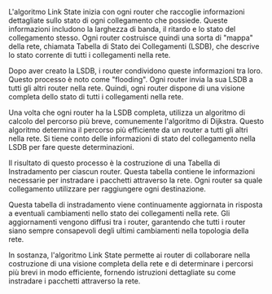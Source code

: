 

L'algoritmo Link State inizia con ogni router che raccoglie informazioni dettagliate sullo stato di ogni collegamento che possiede. Queste informazioni includono la larghezza di banda, il ritardo e lo stato del collegamento stesso. Ogni router costruisce quindi una sorta di "mappa" della rete, chiamata Tabella di Stato dei Collegamenti (LSDB), che descrive lo stato corrente di tutti i collegamenti nella rete.

Dopo aver creato la LSDB, i router condividono queste informazioni tra loro. Questo processo è noto come "flooding". Ogni router invia la sua LSDB a tutti gli altri router nella rete. Quindi, ogni router dispone di una visione completa dello stato di tutti i collegamenti nella rete.

Una volta che ogni router ha la LSDB completa, utilizza un algoritmo di calcolo del percorso più breve, comunemente l'algoritmo di Dijkstra. Questo algoritmo determina il percorso più efficiente da un router a tutti gli altri nella rete. Si tiene conto delle informazioni di stato del collegamento nella LSDB per fare queste determinazioni.

Il risultato di questo processo è la costruzione di una Tabella di Instradamento per ciascun router. Questa tabella contiene le informazioni necessarie per instradare i pacchetti attraverso la rete. Ogni router sa quale collegamento utilizzare per raggiungere ogni destinazione.

Questa tabella di instradamento viene continuamente aggiornata in risposta a eventuali cambiamenti nello stato dei collegamenti nella rete. Gli aggiornamenti vengono diffusi tra i router, garantendo che tutti i router siano sempre consapevoli degli ultimi cambiamenti nella topologia della rete.

In sostanza, l'algoritmo Link State permette ai router di collaborare nella costruzione di una visione completa della rete e di determinare i percorsi più brevi in modo efficiente, fornendo istruzioni dettagliate su come instradare i pacchetti attraverso la rete.